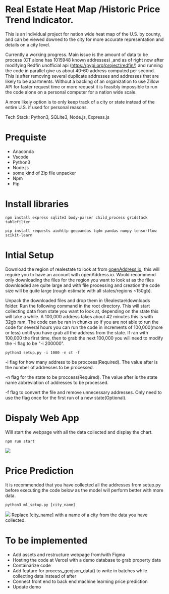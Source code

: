 # Real Estate Heat Map /Historic Price Trend Indicator.

This is an individual project for nation wide heat map of the U.S. by county, and can be viewed downed to the city for more accurate representation and details on a city level. 


Currently a working progress. Main issue is the amount of data to be process (CT alone has 1015948 known addresses)
,and as of right now after modifying Redfin unofficial api (https://pypi.org/project/redfin/) and running the code in parallel give us about 40-60 address computed per second. 
This is after removing several duplicate addresses and addresses that are likely to be apartments.
Without a backing of an organization to use Zillow API for faster request time or more request it is feasibly impossible to run the code alone on a personal computer for a nation wide scale.

A more likely option is to only keep track of a city or state instead of the entire U.S. if used for personal reasons.

Tech Stack: Python3, SQLite3, Node.js, Express.js 

# Prequiste
* Anaconda
* Vscode
* Python3
* Node.js
* some kind of Zip file unpacker
* Npm
* Pip
  
# Install libraries
```
npm install express sqlite3 body-parser child_process gridstack  tablefilter
```
```
pip install requests aiohttp geopandas tqdm pandas numpy tensorflow scikit-learn
```

# Intial Setup
Download the region of realestate to look at from [openAddress.io](https://batch.openaddresses.io/data#map=0/0/0 "@embed"); this will reguire you to have an account with openAddress.io. 
Would recommend only downloading the files for the region you want to look at as the files downloaded are quite large and with file processing and creation the code size will be quite large (rough estimate with all states/regions ~150gb).

Unpack the downloaded files and drop them in \Realestae\downloads folder. Run the following command in the root directory. This will start collecting data from state you want to look at, 
depending on the state this will take a while. A 100,000 address takes about 42 minutes this is with 32gb ram. The code can be ran in chunks so if you are not able to run the code for several hours you can run the code in increments of 100,000(more or less) untill you have grab all the address from the state. If ran with 100,000 the first time, then to grab the next 100,000 you will need to modify the -i flag to be "-i 200000".

```
python3 setup.py -i 1000 -n ct -f
```
-i flag for how many address to be proccess(Required). The value after is the number of addresses to be processed.


-n flag for the state to be proccess(Required). The value after is the state name abbreviation of addresses to be processed.


-f flag to convert the file and remove unnecessary addresses. Only need to use the flag once for the first run of a new state(Optional).


# Dispaly Web App
Will start the webpage with all the data collected and display the chart.
```
npm run start
```
![](https://github.com/DaemonCypher/Realestate/blob/main/Demo.gif)

# Price Prediction
It is recommended that you have collected all the addresses from setup.py before executing the code below as the model will perform better with more data.
```
python3 ml_setup.py [city_name]
```
![](https://github.com/DaemonCypher/Realestate/blob/main/Demo-ML.gif)
Replace [city_name] with a name of a city from the data you have collected.
# To be implemented
* Add assets and restructure webpage from/with Figma
* Hosting the code at Vercel with a demo database to grab property data
* Containarize code
* Add feature for process_geojson_data() to write in batches while collecting data instead of after
* Connect front end to back end machine learning price prediction
* Update demo

